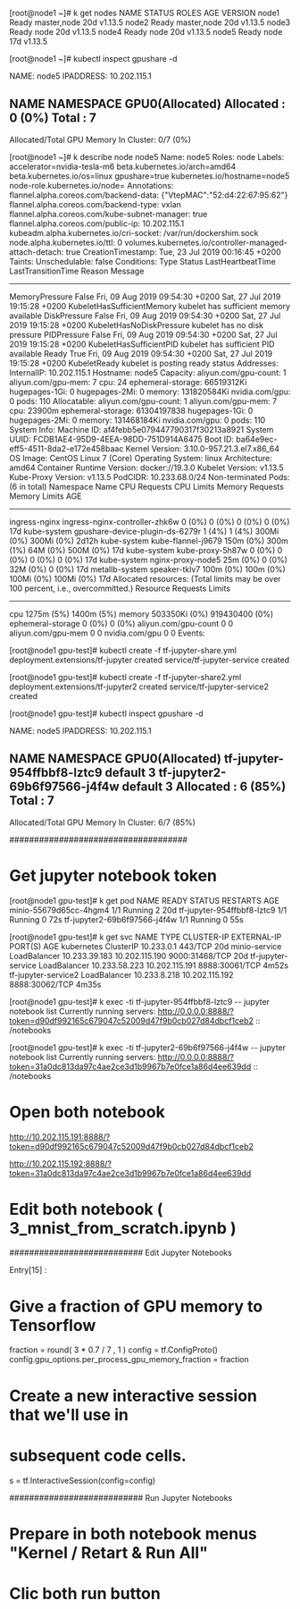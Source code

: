 [root@node1 ~]# k get nodes
NAME    STATUS   ROLES         AGE   VERSION
node1   Ready    master,node   20d   v1.13.5
node2   Ready    master,node   20d   v1.13.5
node3   Ready    node          20d   v1.13.5
node4   Ready    node          20d   v1.13.5
node5   Ready    node          17d   v1.13.5

[root@node1 ~]# kubectl inspect gpushare -d

NAME:       node5
IPADDRESS:  10.202.115.1

NAME         NAMESPACE  GPU0(Allocated)
Allocated :  0 (0%)
Total :      7
----------


Allocated/Total GPU Memory In Cluster:  0/7 (0%)


[root@node1 ~]# k describe node node5
Name:               node5
Roles:              node
Labels:             accelerator=nvidia-tesla-m6
                    beta.kubernetes.io/arch=amd64
                    beta.kubernetes.io/os=linux
                    gpushare=true
                    kubernetes.io/hostname=node5
                    node-role.kubernetes.io/node=
Annotations:        flannel.alpha.coreos.com/backend-data: {"VtepMAC":"52:d4:22:67:95:62"}
                    flannel.alpha.coreos.com/backend-type: vxlan
                    flannel.alpha.coreos.com/kube-subnet-manager: true
                    flannel.alpha.coreos.com/public-ip: 10.202.115.1
                    kubeadm.alpha.kubernetes.io/cri-socket: /var/run/dockershim.sock
                    node.alpha.kubernetes.io/ttl: 0
                    volumes.kubernetes.io/controller-managed-attach-detach: true
CreationTimestamp:  Tue, 23 Jul 2019 00:16:45 +0200
Taints:             <none>
Unschedulable:      false
Conditions:
  Type             Status  LastHeartbeatTime                 LastTransitionTime                Reason                       Message
  ----             ------  -----------------                 ------------------                ------                       -------
  MemoryPressure   False   Fri, 09 Aug 2019 09:54:30 +0200   Sat, 27 Jul 2019 19:15:28 +0200   KubeletHasSufficientMemory   kubelet has sufficient memory available
  DiskPressure     False   Fri, 09 Aug 2019 09:54:30 +0200   Sat, 27 Jul 2019 19:15:28 +0200   KubeletHasNoDiskPressure     kubelet has no disk pressure
  PIDPressure      False   Fri, 09 Aug 2019 09:54:30 +0200   Sat, 27 Jul 2019 19:15:28 +0200   KubeletHasSufficientPID      kubelet has sufficient PID available
  Ready            True    Fri, 09 Aug 2019 09:54:30 +0200   Sat, 27 Jul 2019 19:15:28 +0200   KubeletReady                 kubelet is posting ready status
Addresses:
  InternalIP:  10.202.115.1
  Hostname:    node5
Capacity:
 aliyun.com/gpu-count:  1
 aliyun.com/gpu-mem:    7
 cpu:                   24
 ephemeral-storage:     66519312Ki
 hugepages-1Gi:         0
 hugepages-2Mi:         0
 memory:                131820584Ki
 nvidia.com/gpu:        0
 pods:                  110
Allocatable:
 aliyun.com/gpu-count:  1
 aliyun.com/gpu-mem:    7
 cpu:                   23900m
 ephemeral-storage:     61304197838
 hugepages-1Gi:         0
 hugepages-2Mi:         0
 memory:                131468184Ki
 nvidia.com/gpu:        0
 pods:                  110
System Info:
 Machine ID:                 af4febb5e079447790317f30213a8921
 System UUID:                FCDB1AE4-95D9-4EEA-98DD-751D914A6475
 Boot ID:                    ba64e9ec-eff5-4511-8da2-e172e458baac
 Kernel Version:             3.10.0-957.21.3.el7.x86_64
 OS Image:                   CentOS Linux 7 (Core)
 Operating System:           linux
 Architecture:               amd64
 Container Runtime Version:  docker://19.3.0
 Kubelet Version:            v1.13.5
 Kube-Proxy Version:         v1.13.5
PodCIDR:                     10.233.68.0/24
Non-terminated Pods:         (6 in total)
  Namespace                  Name                               CPU Requests  CPU Limits  Memory Requests  Memory Limits  AGE
  ---------                  ----                               ------------  ----------  ---------------  -------------  ---
  ingress-nginx              ingress-nginx-controller-zhk6w     0 (0%)        0 (0%)      0 (0%)           0 (0%)         17d
  kube-system                gpushare-device-plugin-ds-6279r    1 (4%)        1 (4%)      300Mi (0%)       300Mi (0%)     2d12h
  kube-system                kube-flannel-j9679                 150m (0%)     300m (1%)   64M (0%)         500M (0%)      17d
  kube-system                kube-proxy-5h87w                   0 (0%)        0 (0%)      0 (0%)           0 (0%)         17d
  kube-system                nginx-proxy-node5                  25m (0%)      0 (0%)      32M (0%)         0 (0%)         17d
  metallb-system             speaker-tklv7                      100m (0%)     100m (0%)   100Mi (0%)       100Mi (0%)     17d
Allocated resources:
  (Total limits may be over 100 percent, i.e., overcommitted.)
  Resource              Requests       Limits
  --------              --------       ------
  cpu                   1275m (5%)     1400m (5%)
  memory                503350Ki (0%)  919430400 (0%)
  ephemeral-storage     0 (0%)         0 (0%)
  aliyun.com/gpu-count  0              0
  aliyun.com/gpu-mem    0              0
  nvidia.com/gpu        0              0
Events:                 <none>



[root@node1 gpu-test]# kubectl create -f tf-jupyter-share.yml
deployment.extensions/tf-jupyter created
service/tf-jupyter-service created

[root@node1 gpu-test]# kubectl create -f tf-jupyter-share2.yml
deployment.extensions/tf-jupyter2 created
service/tf-jupyter-service2 created




[root@node1 gpu-test]#  kubectl inspect gpushare -d

NAME:       node5
IPADDRESS:  10.202.115.1

NAME                          NAMESPACE  GPU0(Allocated)
tf-jupyter-954ffbbf8-lztc9    default    3
tf-jupyter2-69b6f97566-j4f4w  default    3
Allocated :                   6 (85%)
Total :                       7
----------------------------------------------------------------------------------------


Allocated/Total GPU Memory In Cluster:  6/7 (85%)

####################################
# Get jupyter notebook token

[root@node1 gpu-test]# k get pod
NAME                           READY   STATUS    RESTARTS   AGE
minio-55679d65cc-4hgm4         1/1     Running   2          20d
tf-jupyter-954ffbbf8-lztc9     1/1     Running   0          72s
tf-jupyter2-69b6f97566-j4f4w   1/1     Running   0          55s


[root@node1 gpu-test]# k get svc
NAME                  TYPE           CLUSTER-IP      EXTERNAL-IP      PORT(S)          AGE
kubernetes            ClusterIP      10.233.0.1      <none>           443/TCP          20d
minio-service         LoadBalancer   10.233.39.183   10.202.115.190   9000:31468/TCP   20d
tf-jupyter-service    LoadBalancer   10.233.58.223   10.202.115.191   8888:30061/TCP   4m52s
tf-jupyter-service2   LoadBalancer   10.233.8.218    10.202.115.192   8888:30062/TCP   4m35s



[root@node1 gpu-test]# k exec -ti tf-jupyter-954ffbbf8-lztc9 -- jupyter notebook list
Currently running servers:
http://0.0.0.0:8888/?token=d90df992165c679047c52009d47f9b0cb027d84dbcf1ceb2 :: /notebooks

[root@node1 gpu-test]# k exec -ti  tf-jupyter2-69b6f97566-j4f4w -- jupyter notebook list
Currently running servers:
http://0.0.0.0:8888/?token=31a0dc813da97c4ae2ce3d1b9967b7e0fce1a86d4ee639dd :: /notebooks

# Open both notebook
http://10.202.115.191:8888/?token=d90df992165c679047c52009d47f9b0cb027d84dbcf1ceb2

http://10.202.115.192:8888/?token=31a0dc813da97c4ae2ce3d1b9967b7e0fce1a86d4ee639dd


#  Edit both notebook ( 3_mnist_from_scratch.ipynb ) 

###########################    Edit  Jupyter Notebooks

Entry[15] :
# Give a fraction of GPU memory to Tensorflow
fraction = round( 3 * 0.7 / 7 , 1 )
config = tf.ConfigProto()
config.gpu_options.per_process_gpu_memory_fraction = fraction

# Create a new interactive session that we'll use in
# subsequent code cells.
s = tf.InteractiveSession(config=config)


###########################    Run  Jupyter Notebooks

#  Prepare in both notebook  menus  "Kernel / Retart & Run All"

# Clic both run button

